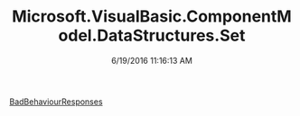 ﻿---
title: Microsoft.VisualBasic.ComponentModel.DataStructures.Set
date: 6/19/2016 11:16:13 AM
---

[BadBehaviourResponses](T-Microsoft.VisualBasic.ComponentModel.DataStructures.Set.BadBehaviourResponses.html)
